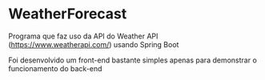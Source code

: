 # WeatherForecast
Programa que faz uso da API do Weather API (https://www.weatherapi.com/) usando Spring Boot

Foi desenvolvido um front-end bastante simples apenas para demonstrar o funcionamento do back-end
